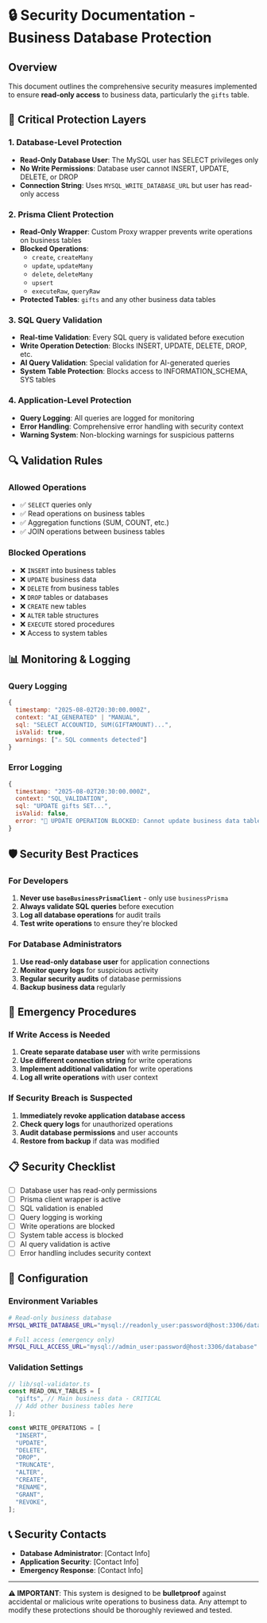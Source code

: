 # 🔒 Security Documentation - Business Database Protection

## Overview

This document outlines the comprehensive security measures implemented to ensure **read-only access** to business data, particularly the `gifts` table.

## 🚫 Critical Protection Layers

### 1. Database-Level Protection

- **Read-Only Database User**: The MySQL user has SELECT privileges only
- **No Write Permissions**: Database user cannot INSERT, UPDATE, DELETE, or DROP
- **Connection String**: Uses `MYSQL_WRITE_DATABASE_URL` but user has read-only access

### 2. Prisma Client Protection

- **Read-Only Wrapper**: Custom Proxy wrapper prevents write operations on business tables
- **Blocked Operations**:
  - `create`, `createMany`
  - `update`, `updateMany`
  - `delete`, `deleteMany`
  - `upsert`
  - `executeRaw`, `queryRaw`
- **Protected Tables**: `gifts` and any other business data tables

### 3. SQL Query Validation

- **Real-time Validation**: Every SQL query is validated before execution
- **Write Operation Detection**: Blocks INSERT, UPDATE, DELETE, DROP, etc.
- **AI Query Validation**: Special validation for AI-generated queries
- **System Table Protection**: Blocks access to INFORMATION_SCHEMA, SYS tables

### 4. Application-Level Protection

- **Query Logging**: All queries are logged for monitoring
- **Error Handling**: Comprehensive error handling with security context
- **Warning System**: Non-blocking warnings for suspicious patterns

## 🔍 Validation Rules

### Allowed Operations

- ✅ `SELECT` queries only
- ✅ Read operations on business tables
- ✅ Aggregation functions (SUM, COUNT, etc.)
- ✅ JOIN operations between business tables

### Blocked Operations

- ❌ `INSERT` into business tables
- ❌ `UPDATE` business data
- ❌ `DELETE` from business tables
- ❌ `DROP` tables or databases
- ❌ `CREATE` new tables
- ❌ `ALTER` table structures
- ❌ `EXECUTE` stored procedures
- ❌ Access to system tables

## 📊 Monitoring & Logging

### Query Logging

```javascript
{
  timestamp: "2025-08-02T20:30:00.000Z",
  context: "AI_GENERATED" | "MANUAL",
  sql: "SELECT ACCOUNTID, SUM(GIFTAMOUNT)...",
  isValid: true,
  warnings: ["⚠️ SQL comments detected"]
}
```

### Error Logging

```javascript
{
  timestamp: "2025-08-02T20:30:00.000Z",
  context: "SQL_VALIDATION",
  sql: "UPDATE gifts SET...",
  isValid: false,
  error: "🚫 UPDATE OPERATION BLOCKED: Cannot update business data tables."
}
```

## 🛡️ Security Best Practices

### For Developers

1. **Never use `baseBusinessPrismaClient`** - only use `businessPrisma`
2. **Always validate SQL queries** before execution
3. **Log all database operations** for audit trails
4. **Test write operations** to ensure they're blocked

### For Database Administrators

1. **Use read-only database user** for application connections
2. **Monitor query logs** for suspicious activity
3. **Regular security audits** of database permissions
4. **Backup business data** regularly

## 🚨 Emergency Procedures

### If Write Access is Needed

1. **Create separate database user** with write permissions
2. **Use different connection string** for write operations
3. **Implement additional validation** for write operations
4. **Log all write operations** with user context

### If Security Breach is Suspected

1. **Immediately revoke application database access**
2. **Check query logs** for unauthorized operations
3. **Audit database permissions** and user accounts
4. **Restore from backup** if data was modified

## 📋 Security Checklist

- [ ] Database user has read-only permissions
- [ ] Prisma client wrapper is active
- [ ] SQL validation is enabled
- [ ] Query logging is working
- [ ] Write operations are blocked
- [ ] System table access is blocked
- [ ] AI query validation is active
- [ ] Error handling includes security context

## 🔧 Configuration

### Environment Variables

```bash
# Read-only business database
MYSQL_WRITE_DATABASE_URL="mysql://readonly_user:password@host:3306/database"

# Full access (emergency only)
MYSQL_FULL_ACCESS_URL="mysql://admin_user:password@host:3306/database"
```

### Validation Settings

```javascript
// lib/sql-validator.ts
const READ_ONLY_TABLES = [
  "gifts", // Main business data - CRITICAL
  // Add other business tables here
];

const WRITE_OPERATIONS = [
  "INSERT",
  "UPDATE",
  "DELETE",
  "DROP",
  "TRUNCATE",
  "ALTER",
  "CREATE",
  "RENAME",
  "GRANT",
  "REVOKE",
];
```

## 📞 Security Contacts

- **Database Administrator**: [Contact Info]
- **Application Security**: [Contact Info]
- **Emergency Response**: [Contact Info]

---

**⚠️ IMPORTANT**: This system is designed to be **bulletproof** against accidental or malicious write operations to business data. Any attempt to modify these protections should be thoroughly reviewed and tested.
